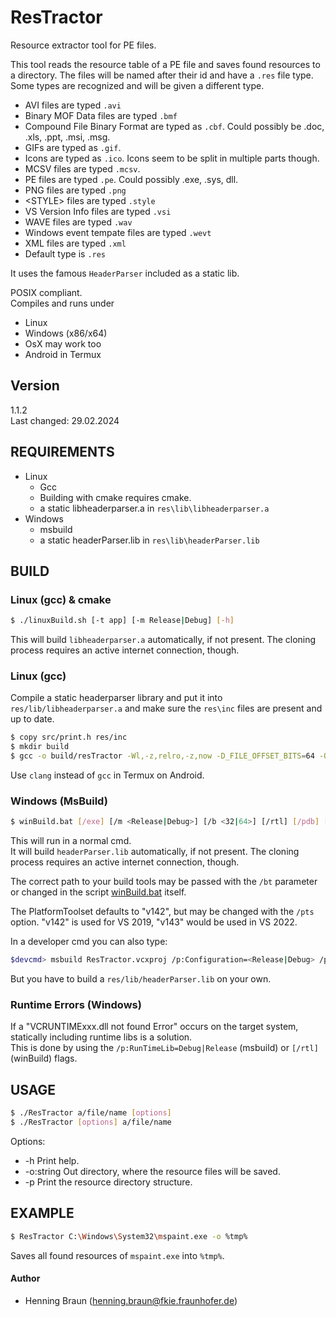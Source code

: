 # ResTractor
Resource extractor tool for PE files.

This tool reads the resource table of a PE file and saves found resources to a directory.
The files will be named after their id and have a `.res` file type.
Some types are recognized and will be given a different type.
- AVI files are typed `.avi`
- Binary MOF Data files are typed `.bmf`
- Compound File Binary Format are typed as `.cbf`. Could possibly be .doc, .xls, .ppt, .msi, .msg.
- GIFs are typed as `.gif`.
- Icons are typed as `.ico`. Icons seem to be split in multiple parts though.
- MCSV files are typed `.mcsv`.
- PE files are typed `.pe`. Could possibly .exe, .sys, dll.
- PNG files are typed `.png`
- \<STYLE\> files are typed `.style`
- VS Version Info files are typed `.vsi`
- WAVE files are typed `.wav`
- Windows event tempate files are typed `.wevt`
- XML files are typed `.xml`
- Default type is `.res`

It uses the famous `HeaderParser` included as a static lib.


POSIX compliant.  
Compiles and runs under
- Linux 
- Windows (x86/x64)  
- OsX may work too
- Android in Termux



## Version ##
1.1.2  
Last changed: 29.02.2024

## REQUIREMENTS ##
- Linux
   - Gcc
   - Building with cmake requires cmake.
   - a static libheaderparser.a in `res\lib\libheaderparser.a`
- Windows
   - msbuild
   - a static headerParser.lib in `res\lib\headerParser.lib`

## BUILD ##
### Linux (gcc) & cmake
```bash
$ ./linuxBuild.sh [-t app] [-m Release|Debug] [-h]  
```
This will build `libheaderparser.a` automatically, if not present.
The cloning process requires an active internet connection, though.

### Linux (gcc)
Compile a static headerparser library and put it into `res/lib/libheaderparser.a` and make sure the `res\inc` files are present and up to date.
```bash
$ copy src/print.h res/inc
$ mkdir build
$ gcc -o build/resTractor -Wl,-z,relro,-z,now -D_FILE_OFFSET_BITS=64 -Ofast src/main.c src/utils/fifo/Fifo.c res/lib/libheaderparser.a -Ires/inc
```

Use `clang` instead of `gcc` in Termux on Android.

### Windows (MsBuild) ###
```bash
$ winBuild.bat [/exe] [/m <Release|Debug>] [/b <32|64>] [/rtl] [/pdb] [/bt <path>] [/pts <PlatformToolset>] [/h]
```
This will run in a normal cmd.  
It will build `headerParser.lib` automatically, if not present.
The cloning process requires an active internet connection, though.

The correct path to your build tools may be passed  with the `/bt` parameter or changed in the script [winBuild.bat](winBuild.bat) itself.  

The PlatformToolset defaults to "v142", but may be changed with the `/pts` option.
"v142" is used for VS 2019, "v143" would be used in VS 2022.

In a developer cmd you can also type:
```bash
$devcmd> msbuild ResTractor.vcxproj /p:Configuration=<Release|Debug> /p:Platform=<x64|x86> [/p:PlatformToolset=<v142|v143>]
```
But you have to build a `res/lib/headerParser.lib` on your own.

### Runtime Errors (Windows)
If a "VCRUNTIMExxx.dll not found Error" occurs on the target system, statically including runtime libs is a solution.  
This is done by using the `/p:RunTimeLib=Debug|Release` (msbuild) or `[/rtl]` (winBuild) flags.


## USAGE ##
```bash
$ ./ResTractor a/file/name [options]
$ ./ResTractor [options] a/file/name
```
Options:  
 * -h Print help.
 * -o:string Out directory, where the resource files will be saved.
 * -p Print the resource directory structure.
 
## EXAMPLE ##
```bash
$ ResTractor C:\Windows\System32\mspaint.exe -o %tmp%
```
Saves all found resources of `mspaint.exe` into `%tmp%`.

#### Author ####
- Henning Braun ([henning.braun@fkie.fraunhofer.de](mailto:henning.braun@fkie.fraunhofer.de)) 

